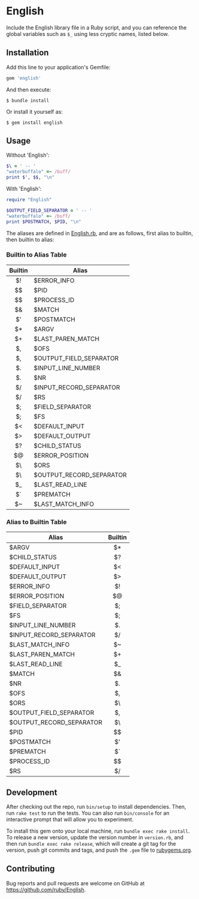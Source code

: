 # English

Include the English library file in a Ruby script, and you can
reference the global variables such as <code>$_</code> using less
cryptic names, listed below.

## Installation

Add this line to your application's Gemfile:

```ruby
gem 'english'
```

And then execute:

    $ bundle install

Or install it yourself as:

    $ gem install english

## Usage

Without 'English':

```ruby
$\ = ' -- '
"waterbuffalo" =~ /buff/
print $', $$, "\n"
```

With 'English':

```ruby
require "English"

$OUTPUT_FIELD_SEPARATOR = ' -- '
"waterbuffalo" =~ /buff/
print $POSTMATCH, $PID, "\n"
```

The aliases are defined in [English.rb](lib/English.rb), and are as follows, first alias to builtin, then builtin to alias:

### Builtin to Alias Table

| Builtin | Alias                    |
| :-----: | ------------------------ |
|   $!    | $ERROR_INFO              |
|   $$    | $PID                     |
|   $$    | $PROCESS_ID              |
|   $&    | $MATCH                   |
|   $'    | $POSTMATCH               |
|   $*    | $ARGV                    |
|   $+    | $LAST_PAREN_MATCH        |
|   $,    | $OFS                     |
|   $,    | $OUTPUT_FIELD_SEPARATOR  |
|   $.    | $INPUT_LINE_NUMBER       |
|   $.    | $NR                      |
|   $/    | $INPUT_RECORD_SEPARATOR  |
|   $/    | $RS                      |
|   $;    | $FIELD_SEPARATOR         |
|   $;    | $FS                      |
|   $<    | $DEFAULT_INPUT           |
|   $>    | $DEFAULT_OUTPUT          |
|   $?    | $CHILD_STATUS            |
|   $@    | $ERROR_POSITION          |
|   $\    | $ORS                     |
|   $\    | $OUTPUT_RECORD_SEPARATOR |
|   $_    | $LAST_READ_LINE          |
|   $`    | $PREMATCH                |
|   $~    | $LAST_MATCH_INFO         |


### Alias to Builtin Table

| Alias                    | Builtin |
| ------------------------ | :-----: |
| $ARGV                    |   $*    |
| $CHILD_STATUS            |   $?    |
| $DEFAULT_INPUT           |   $<    |
| $DEFAULT_OUTPUT          |   $>    |
| $ERROR_INFO              |   $!    |
| $ERROR_POSITION          |   $@    |
| $FIELD_SEPARATOR         |   $;    |
| $FS                      |   $;    |
| $INPUT_LINE_NUMBER       |   $.    |
| $INPUT_RECORD_SEPARATOR  |   $/    |
| $LAST_MATCH_INFO         |   $~    |
| $LAST_PAREN_MATCH        |   $+    |
| $LAST_READ_LINE          |   $_    |
| $MATCH                   |   $&    |
| $NR                      |   $.    |
| $OFS                     |   $,    |
| $ORS                     |   $\    |
| $OUTPUT_FIELD_SEPARATOR  |   $,    |
| $OUTPUT_RECORD_SEPARATOR |   $\    |
| $PID                     |   $$    |
| $POSTMATCH               |   $'    |
| $PREMATCH                |   $`    |
| $PROCESS_ID              |   $$    |
| $RS                      |   $/    |


## Development

After checking out the repo, run `bin/setup` to install dependencies. Then, run `rake test` to run the tests. You can also run `bin/console` for an interactive prompt that will allow you to experiment.

To install this gem onto your local machine, run `bundle exec rake install`. To release a new version, update the version number in `version.rb`, and then run `bundle exec rake release`, which will create a git tag for the version, push git commits and tags, and push the `.gem` file to [rubygems.org](https://rubygems.org).

## Contributing

Bug reports and pull requests are welcome on GitHub at https://github.com/ruby/English.

